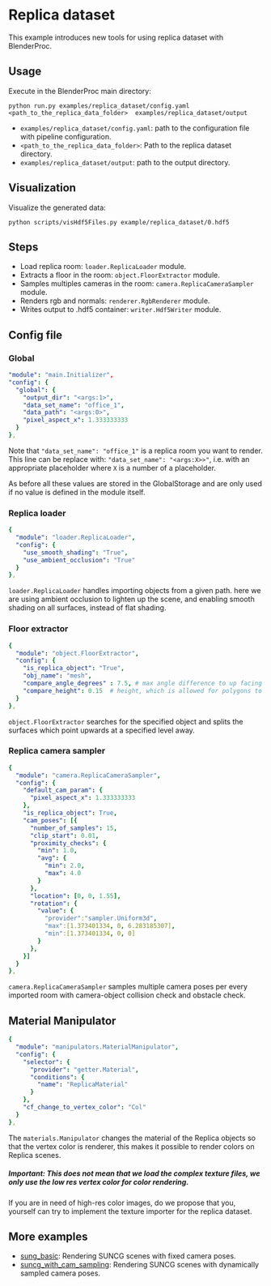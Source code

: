# Replica dataset

This example introduces new tools for using replica dataset with BlenderProc.

## Usage

Execute in the BlenderProc main directory:

```
python run.py examples/replica_dataset/config.yaml <path_to_the_replica_data_folder>  examples/replica_dataset/output
``` 

* `examples/replica_dataset/config.yaml`: path to the configuration file with pipeline configuration.
* `<path_to_the_replica_data_folder>`: Path to the replica dataset directory.
* `examples/replica_dataset/output`: path to the output directory.

## Visualization

Visualize the generated data:

```
python scripts/visHdf5Files.py example/replica_dataset/0.hdf5
```

## Steps

* Load replica room: `loader.ReplicaLoader` module.
* Extracts a floor in the room: `object.FloorExtractor` module.
* Samples multiples cameras in the room: `camera.ReplicaCameraSampler` module.
* Renders rgb and normals: `renderer.RgbRenderer` module.
* Writes output to .hdf5 container: `writer.Hdf5Writer` module.

## Config file

### Global

```yaml
"module": "main.Initializer",
"config": {
  "global": {
    "output_dir": "<args:1>",
    "data_set_name": "office_1",
    "data_path": "<args:0>",
    "pixel_aspect_x": 1.333333333
  }
},
```

Note that `"data_set_name": "office_1"` is a replica room you want to render. This line can be replace with:
`"data_set_name": "<args:X>>"`, i.e. with an appropriate placeholder where `X` is a number of a placeholder.

As before all these values are stored in the GlobalStorage and are only used if no value is defined in the module itself.

### Replica loader

```yaml
{
  "module": "loader.ReplicaLoader",
  "config": {
    "use_smooth_shading": "True",
    "use_ambient_occlusion": "True"
  }
},
```

`loader.ReplicaLoader` handles importing objects from a given path. here we are using ambient occlusion to lighten up the scene, and enabling smooth shading on all surfaces, instead of flat shading.

### Floor extractor

```yaml
{
  "module": "object.FloorExtractor",
  "config": {
    "is_replica_object": "True",
    "obj_name": "mesh",
    "compare_angle_degrees" : 7.5, # max angle difference to up facing polygons
    "compare_height": 0.15  # height, which is allowed for polygons to be away from the height level in up and down dir.
  }
},
```

`object.FloorExtractor` searches for the specified object and splits the surfaces which point upwards at a specified level away.

### Replica camera sampler

```yaml
{
  "module": "camera.ReplicaCameraSampler",
  "config": {
    "default_cam_param": {
      "pixel_aspect_x": 1.333333333
    },
    "is_replica_object": True,
    "cam_poses": [{
      "number_of_samples": 15,
      "clip_start": 0.01,
      "proximity_checks": {
        "min": 1.0,
        "avg": {
          "min": 2.0,
          "max": 4.0
        }
      },
      "location": [0, 0, 1.55],
      "rotation": {
        "value": {
          "provider":"sampler.Uniform3d",
          "max":[1.373401334, 0, 6.283185307],
          "min":[1.373401334, 0, 0]
        }
      },
    }]
  }
},
```

`camera.ReplicaCameraSampler` samples multiple camera poses per every imported room with camera-object collision check and obstacle check.
## Material Manipulator 

```yaml
{
  "module": "manipulators.MaterialManipulator",
  "config": {
    "selector": {
      "provider": "getter.Material",
      "conditions": {
        "name": "ReplicaMaterial"
      }
    },
    "cf_change_to_vertex_color": "Col"
  }
},
``` 
The `materials.Manipulator` changes the material of the Replica objects so that the vertex color is renderer, this makes it possible to render colors on Replica scenes.
##### Important: This does not mean that we load the complex texture files, we only use the low res vertex color for color rendering.

If you are in need of high-res color images, do we propose that you, yourself can try to implement the texture importer for the replica dataset.

## More examples

* [sung_basic](../suncg_basic): Rendering SUNCG scenes with fixed camera poses.
* [suncg_with_cam_sampling](../suncg_with_cam_sampling): Rendering SUNCG scenes with dynamically sampled camera poses.
